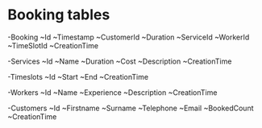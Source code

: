 # Booking tables
-Booking
 ~Id
 ~Timestamp
 ~CustomerId
 ~Duration
 ~ServiceId
 ~WorkerId
 ~TimeSlotId
 ~CreationTime

-Services
 ~Id
 ~Name
 ~Duration
 ~Cost
 ~Description
 ~CreationTime

-Timeslots
 ~Id
 ~Start
 ~End
 ~CreationTime

-Workers
 ~Id
 ~Name
 ~Experience
 ~Description
 ~CreationTime

-Customers
 ~Id
 ~Firstname
 ~Surname
 ~Telephone
 ~Email
 ~BookedCount
 ~CreationTime
